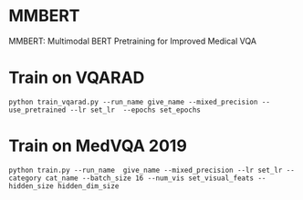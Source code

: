 # MMBERT
MMBERT: Multimodal BERT Pretraining for Improved Medical VQA

# Train on VQARAD

```
python train_vqarad.py --run_name give_name --mixed_precision --use_pretrained --lr set_lr  --epochs set_epochs

```

# Train on MedVQA 2019

```
python train.py --run_name  give_name --mixed_precision --lr set_lr --category cat_name --batch_size 16 --num_vis set_visual_feats --hidden_size hidden_dim_size

```

